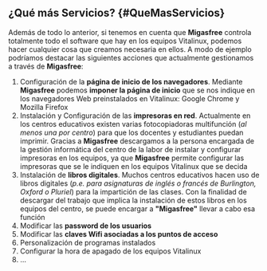 ## ¿Qué más Servicios? {#QueMasServicios}

Además de todo lo anterior, si tenemos en cuenta que **Migasfree** controla totalmente todo el software que hay en los equipos Vitalinux, podemos hacer cualquier cosa que creamos necesaria en ellos.  A modo de ejemplo podríamos destacar las siguientes acciones que actualmente gestionamos a través de **Migasfree**:

1.  Configuración de la **página de inicio de los navegadores**.  Mediante **Migasfree** podemos **imponer la página de inicio** que se nos indique en los navegadores Web preinstalados en Vitalinux: Google Chrome y Mozilla Firefox
2.  Instalación y Configuración de las **impresoras en red**.  Actualmente en los centros educativos existen varias fotocopiadoras multifunción (*al menos una por centro*) para que los docentes y estudiantes puedan imprimir.  Gracias a **Migasfree** descargamos a la persona encargada de la gestión informática del centro de la labor de instalar y configurar impresoras en los equipos, ya que **Migasfree** permite configurar las impresoras que se le indiquen en los equipos Vitalinux que se decida
3.  Instalación de **libros digitales**.  Muchos centros educativos hacen uso de libros digitales (*p.e. para asignaturas de inglés o francés de Burlington, Oxford o Pluriel*) para la impartición de las clases.  Con la finalidad de descargar del trabajo que implica la instalación de estos libros en los equipos del centro, se puede encargar a **"Migasfree"** llevar a cabo esa función
4.  Modificar las **password de los usuarios**
5.  Modificar las **claves Wifi asociadas a los puntos de acceso**
6.  Personalización de programas instalados
7.  Configurar la hora de apagado de los equipos Vitalinux
8.  ...